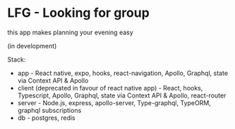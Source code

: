 # LFG - Looking for group
this app makes planning your evening easy 

(in development)

Stack:
* app - React native, expo, hooks, react-navigation, Apollo, Graphql, state via Context API & Apollo
* client (deprecated in favour of react native app) - React, hooks, Typescript, Apollo, Graphql, state via Context API & Apollo, react-router
* server - Node.js, express, apollo-server, Type-graphql, TypeORM, graphql subscriptions
* db - postgres, redis

